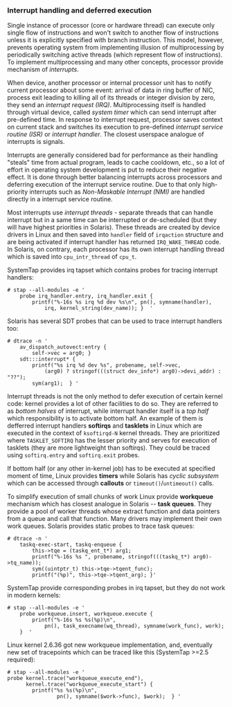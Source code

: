 ### Interrupt handling and deferred execution

Single instance of processor (core or hardware thread) can execute only single flow of instructions and won't switch to another flow of instructions unless it is explicitly specified with branch instruction. This model, however, prevents operating system from implementing illusion of multiprocessing by periodically switching active threads (which represent flow of instructions). To implement multiprocessing and many other concepts, processor provide mechanism of _interrupts_. 

When device, another processor or internal processor unit has to notify current processor about some event: arrival of data in ring buffer of NIC, process exit leading to killing all of its threads or integer division by zero, they send an _interrupt request (IRQ)_.  Multiprocessing itself is handled through virtual device, called _system timer_ which can send interrupt after pre-defined time. In response to interrupt request, processor saves context on current stack and switches its execution to pre-defined _interrupt service routine (ISR)_ or _interrupt handler_. The closest userspace analogue of interrupts is signals. 

Interrupts are generally considered bad for performance as their handling "steals" time from actual program, leads to cache cooldown, etc., so a lot of effort in operating system development is put to reduce their negative effect. It is done through better balancing interrupts across processors and deferring execution of the interrupt service routine. Due to that only high-priority interrupts such as _Non-Maskable Interrupt (NMI)_ are handled directly in a interrupt service routine. 

Most interrupts use _interrupt threads_ - separate threads that can handle interrupt but in a same time can be interrupted or de-scheduled (but they will have highest priorities in Solaris). These threads are created by device drivers in Linux and then saved into `handler` field of `irqaction` structure and are being activated if interrupt handler has returned `IRQ_WAKE_THREAD` code. In Solaris, on contrary, each processor has its own interrupt handling thread which is saved into `cpu_intr_thread` of `cpu_t`.

SystemTap provides irq tapset which contains probes for tracing interrupt handlers:

```
# stap --all-modules -e '
    probe irq_handler.entry, irq_handler.exit { 
        printf("%-16s %s irq %d dev %s\n", pn(), symname(handler), 
            irq, kernel_string(dev_name)); }  ' 
```

Solaris has several SDT probes that can be used to trace interrupt handlers too:

```
# dtrace -n '
    av_dispatch_autovect:entry { 
        self->vec = arg0; } 
    sdt:::interrupt* { 
        printf("%s irq %d dev %s", probename, self->vec, 
            (arg0) ? stringof(((struct dev_info*) arg0)->devi_addr) : "??");  
        sym(arg1);  } '
```

Interrupt threads is not the only method to defer execution of certain kernel code: kernel provides a lot of other facilities to do so. They are referred to as _bottom halves_ of interrupt, while interrupt handler itself is a _top half_ which responsibility is to activate bottom half. An example of them is defferred interrupt handlers __softirqs__ and __tasklets__ in Linux which are executed in the context of `ksoftirqd-N` kernel threads. They are prioritized where `TASKLET_SOFTIRQ` has the lesser priority and serves for execution of tasklets (they are more lightweight than softirqs). They could be traced using `softirq.entry` and `softirq.exit` probes.

If bottom half (or any other in-kernel job) has to be executed at specified moment of time, Linux provides __timers__ while Solaris has _cyclic subsystem_ which can be accessed through __callouts__ or `timeout()`/`untimeout()` calls.

To simplify execution of small chunks of work Linux provide __workqueue__ mechanism which has closest analogue in Solaris -- __task queues__. They provide a pool of worker threads whose extract function and data pointers from a queue and call that function. Many drivers may implement their own work queues. Solaris provides static probes to trace task queues:

```
# dtrace -n '
    taskq-exec-start, taskq-enqueue { 
        this->tqe = (taskq_ent_t*) arg1; 
        printf("%-16s %s ", probename, stringof(((taskq_t*) arg0)->tq_name)); 
        sym((uintptr_t) this->tqe->tqent_func); 
        printf("(%p)", this->tqe->tqent_arg); }'
```

SystemTap provide corresponding probes in irq tapset, but they do not work in modern kernels:

```
# stap --all-modules -e '
    probe workqueue.insert, workqueue.execute { 
        printf("%-16s %s %s(%p)\n", 
            pn(), task_execname(wq_thread), symname(work_func), work); 
    }  ' 
```

Linux kernel 2.6.36 got new workqueue implementation, and, eventually new set of tracepoints which can be traced like this (SystemTap >=2.5 required):

```
# stap --all-modules -e '
probe kernel.trace("workqueue_execute_end"),
      kernel.trace("workqueue_execute_start") {
        printf("%s %s(%p)\n", 
                pn(), symname($work->func), $work);  } ' 
```
